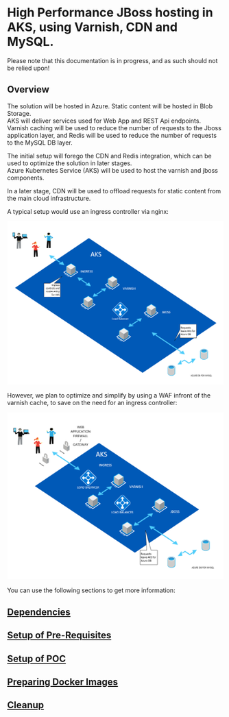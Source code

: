 # High Performance JBoss hosting in AKS, using Varnish, CDN and MySQL.

Please note that this documentation is in progress, and as such should not be relied upon!

## Overview

The solution will be hosted in Azure.
Static content will be hosted in Blob Storage.  
AKS will deliver services used for Web App and REST Api endpoints.  
Varnish caching will be used to reduce the number of requests to the Jboss application layer, and Redis will be used to reduce the number of requests to the MySQL DB layer.  
  
The initial setup will forego the CDN and Redis integration, which can be used to optimize the solution in later stages.  
Azure Kubernetes Service (AKS) will be used to host the varnish and jboss components.  

In a later stage, CDN will be used to offload requests for static content from the main cloud infrastructure.  

A typical setup would use an ingress controller via nginx:

![aks heirarchical overview](./images/aks_arc_overview.png)

However, we plan to optimize and simplify by using a WAF infront of the varnish cache, to save on the need for an ingress controller:

![aks heirarchical overview](./images/aks_arc_overview_2.png)


You can use the following sections to get more information:

## [Dependencies](./dependecies.md)

## [Setup of Pre-Requisites](pre-req_setup.md)

## [Setup of POC](poc_setup.md)

## [Preparing Docker Images](./docker_image_prep.md)

## [Cleanup](./cleanup.md)


